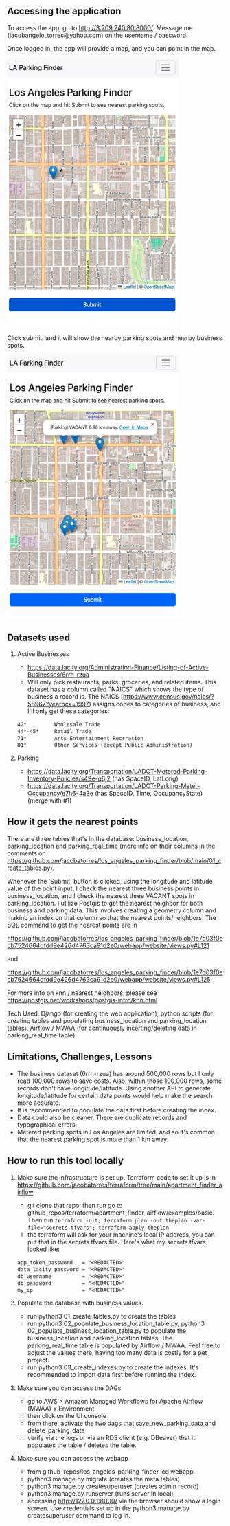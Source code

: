 ## Accessing the application

To access the app, go to http://3.209.240.80:8000/. Message me (jacobangelo_torres@yahoo.com) on the username / password. 

Once logged in, the app will provide a map, and you can point in the map. 

<img src="readme_pics/before.png" alt="drawing" width="400"/>

Click submit, and it will show the nearby parking spots and nearby business spots.

<img src="readme_pics/after.png" alt="drawing" width="400"/>


## Datasets used
	
1. Active Businesses  
	- https://data.lacity.org/Administration-Finance/Listing-of-Active-Businesses/6rrh-rzua
	- Will only pick restaurants, parks, groceries, and related items. This dataset has a column called "NAICS" which shows the type of business a record is. The NAICS (https://www.census.gov/naics/?58967?yearbck=1997) assigns codes to categories of business, and I'll only get these categories:
	```
	42* 		Wholesale Trade
	44*-45* 	Retail Trade
	71* 		Arts Entertainment Recrration
	81* 		Other Services (except Public Administration)
	```


2. Parking
	- https://data.lacity.org/Transportation/LADOT-Metered-Parking-Inventory-Policies/s49e-q6j2 (has SpaceID, LatLong)
	- https://data.lacity.org/Transportation/LADOT-Parking-Meter-Occupancy/e7h6-4a3e (has SpaceID, Time, OccupancyState) (merge with #1)


## How it gets the nearest points

There are three tables that's in the database: business_location, parking_location and parking_real_time (more info on their columns in the comments on https://github.com/jacobatorres/los_angeles_parking_finder/blob/main/01_create_tables.py).

Whenever the 'Submit' button is clicked, using the longitude and latitude value of the point input, I check the nearest three business points in business_location, and I check the nearest three VACANT spots in parking_location. I utilize Postgis to get the nearest neighbor for both business and parking data. This involves creating a geometry column and making an index on that column so that the nearest points/neighbors. The SQL command to get the nearest points are in 

https://github.com/jacobatorres/los_angeles_parking_finder/blob/1e7d03f0ecb7524664dfdd9e426d4763ca91d2e0/webapp/website/views.py#L121 

and 

https://github.com/jacobatorres/los_angeles_parking_finder/blob/1e7d03f0ecb7524664dfdd9e426d4763ca91d2e0/webapp/website/views.py#L125. 

For more info on knn / nearest neighbors, please see https://postgis.net/workshops/postgis-intro/knn.html 

Tech Used: Django (for creating the web application), python scripts (for creating tables and populating business_location and parking_location tables), Airflow / MWAA (for continuously inserting/deleting data in parking_real_time table)

## Limitations, Challenges, Lessons

- The business dataset (6rrh-rzua) has around 500,000 rows but I only read 100,000 rows to save costs. Also, within those 100,000 rows, some records don't have longitude/latitude. Using another API to generate longitude/latitude for certain data points would help make the search more accurate.
- It is recommended to populate the data first before creating the index. 
- Data could also be cleaner. There are duplicate records and typographical errors.
- Metered parking spots in Los Angeles are limited, and so it's common that the nearest parking spot is more than 1 km away.


## How to run this tool locally

1. Make sure the infrastructure is set up. Terraform code to set it up is in https://github.com/jacobatorres/terraform/tree/main/apartment_finder_airflow
	- git clone that repo, then run go to github_repos/terraform/apartment_finder_airflow/examples/basic. Then run `terraform init; terraform plan -out theplan -var-file="secrets.tfvars"; terraform apply theplan`
	- the terraform will ask for your machine's local IP address, you can put that in the secrets.tfvars file. Here's what my secrets.tfvars looked like:

	```
	app_token_password   = "<REDACTED>"
	data_lacity_password = "<REDACTED>"
	db_username          = "<REDACTED>"
	db_password          = "<REDACTED>"
	my_ip                = "<REDACTED>"
	```

2. Populate the database with business values.
	- run python3 01_create_tables.py to create the tables
	- run python3 02_populate_business_location_table.py, python3 02_populate_business_location_table.py to populate the business_location and parking_location tables. The parking_real_time table is populated by Airflow / MWAA. Feel free to adjust the values there, having too many data is costly for a pet project. 
	- run python3 03_create_indexes.py to create the indexes. It's recommended to import data first before running the index.

3. Make sure you can access the DAGs
	- go to AWS > Amazon Managed Workflows for Apache Airflow (MWAA) > Environment 
	- then click on the UI console
	- from there, activate the two dags that save_new_parking_data and delete_parking_data
	- verify via the logs or via an RDS client (e.g. DBeaver) that it populates the table / deletes the table.

4. Make sure you can access the webapp
	- from github_repos/los_angeles_parking_finder, cd webapp
	- python3 manage.py migrate (creates the meta tables)
	- python3 manage.py createsuperuser (creates admin record)
	- python3 manage.py runserver (runs server in local)
	- accessing http://127.0.0.1:8000/ via the browser should show a login screen. Use credentials set up in the python3 manage.py createsuperuser command to log in.












